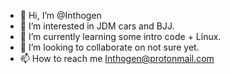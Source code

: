 - 👋 Hi, I’m @Inthogen
- 👀 I’m interested in JDM cars and BJJ. 
- 🌱 I’m currently learning some intro code + Linux. 
- 💞️ I’m looking to collaborate on not sure yet. 
- 📫 How to reach me Inthogen@protonmail.com

<!---
Inthogen/Inthogen is a ✨ special ✨ repository because its `README.md` (this file) appears on your GitHub profile.
You can click the Preview link to take a look at your changes.
--->

